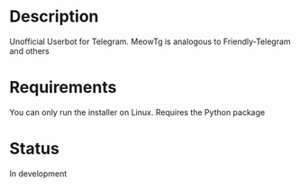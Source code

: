 # Description
Unofficial Userbot for Telegram.
MeowTg is analogous to Friendly-Telegram and others
# Requirements
You can only run the installer on Linux.
Requires the Python package
# Status
In development
